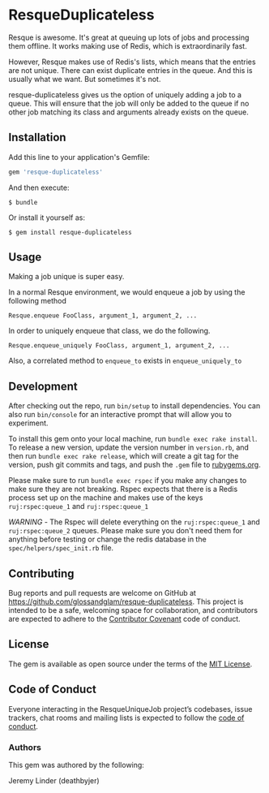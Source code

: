 # ResqueDuplicateless

Resque is awesome. It's great at queuing up lots of jobs and processing them offline. It works making use of Redis, which is extraordinarily fast.

However, Resque makes use of Redis's lists, which means that the entries are not unique. There can exist duplicate entries in the queue. And this is usually what we want. But sometimes it's not. 

resque-duplicateless gives us the option of uniquely adding a job to a queue. This will ensure that the job will only be added to the queue if no other job matching its class and arguments already exists on the queue.

## Installation

Add this line to your application's Gemfile:

```ruby
gem 'resque-duplicateless'
```

And then execute:

    $ bundle

Or install it yourself as:

    $ gem install resque-duplicateless

## Usage

Making a job unique is super easy.

In a normal Resque environment, we would enqueue a job by using the following method

    Resque.enqueue FooClass, argument_1, argument_2, ...

In order to uniquely enqueue that class, we do the following.

    Resque.enqueue_uniquely FooClass, argument_1, argument_2, ...

Also, a correlated method to `enqueue_to` exists in `enqueue_uniquely_to`


## Development

After checking out the repo, run `bin/setup` to install dependencies. You can also run `bin/console` for an interactive prompt that will allow you to experiment.

To install this gem onto your local machine, run `bundle exec rake install`. To release a new version, update the version number in `version.rb`, and then run `bundle exec rake release`, which will create a git tag for the version, push git commits and tags, and push the `.gem` file to [rubygems.org](https://rubygems.org).

Please make sure to run `bundle exec rspec` if you make any changes to make sure they are not breaking. Rspec expects that there is a Redis process set up on the machine and makes use of the keys `ruj:rspec:queue_1` and `ruj:rspec:queue_1`

*WARNING* - The Rspec will delete everything on the `ruj:rspec:queue_1` and `ruj:rspec:queue_2` queues. Please make sure you don't need them for anything before testing or change the redis database in the `spec/helpers/spec_init.rb` file.

## Contributing

Bug reports and pull requests are welcome on GitHub at https://github.com/glossandglam/resque-duplicateless. This project is intended to be a safe, welcoming space for collaboration, and contributors are expected to adhere to the [Contributor Covenant](http://contributor-covenant.org) code of conduct.

## License

The gem is available as open source under the terms of the [MIT License](http://opensource.org/licenses/MIT).

## Code of Conduct

Everyone interacting in the ResqueUniqueJob project’s codebases, issue trackers, chat rooms and mailing lists is expected to follow the [code of conduct](https://github.com/glossandglam/resque-duplicateless/blob/master/CODE_OF_CONDUCT.md).


### Authors

This gem was authored by the following:

Jeremy Linder (deathbyjer)
